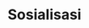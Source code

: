---
title: "Sosialisasi"
draft: false
# page title background image
bg_image: "images/backgrounds/page-title.jpg"
# meta description
description : "Di menu Sosialisasi ini akan memberi tahu mengenai informasi sosialisasi yang akan dilakukan dan/atau telah dilakukan."
---
